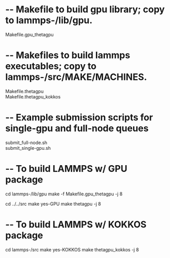 
# -- Makefile to build gpu library; copy to lammps-<version>/lib/gpu.
Makefile.gpu_thetagpu  

# -- Makefiles to build lammps executables; copy to lammps-<version>/src/MAKE/MACHINES.
Makefile.thetagpu  
Makefile.thetagpu_kokkos  

# -- Example submission scripts for single-gpu and full-node queues
submit_full-node.sh  
submit_single-gpu.sh


# -- To build LAMMPS w/ GPU package
cd lammps-<version>/lib/gpu
make -f Makefile.gpu_thetagpu -j 8

cd ../../src
make yes-GPU
make thetagpu -j 8


# -- To build LAMMPS w/ KOKKOS package
cd lammps-<version>/src
make yes-KOKKOS
make thetagpu_kokkos -j 8

